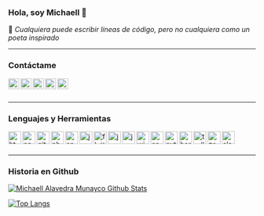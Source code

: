 <!--
**MichaellAlavedraMunayco/MichaellAlavedraMunayco** is a ✨ _special_ ✨ repository because its `README.md` (this file) appears on your GitHub profile.
-->

### Hola, soy Michaell 👋

:thought_balloon: _Cualquiera puede escribir líneas de código, pero no cualquiera como un poeta inspirado_

---

### Contáctame

[<img align="left" alt="gmail" width="22px" src="https://camo.githubusercontent.com/5bf17041186bbc591a286709593ee76baf2e4711/68747470733a2f2f6564656e742e6769746875622e696f2f537570657254696e7949636f6e732f696d616765732f7376672f676d61696c2e737667" />][gmail]

[<img align="left" alt="linkedin" width="22px" src="https://camo.githubusercontent.com/45e6bebceba49c2cf76b1b3770b1adbe24e6c454/68747470733a2f2f6564656e742e6769746875622e696f2f537570657254696e7949636f6e732f696d616765732f7376672f6c696e6b6564696e2e737667" />][linkedin]

[<img align="left" alt="discord" width="22px" src="https://camo.githubusercontent.com/ebafeb8a236c07b9dda4c9b6288e533fed2d5c69/68747470733a2f2f6564656e742e6769746875622e696f2f537570657254696e7949636f6e732f696d616765732f7376672f646973636f72642e737667" />][discord]

[<img align="left" alt="facebook" width="22px" src="https://camo.githubusercontent.com/e6d2040c65e8c6f4da10db72436cf9a1196e43ae/68747470733a2f2f6564656e742e6769746875622e696f2f537570657254696e7949636f6e732f696d616765732f7376672f66616365626f6f6b2e737667" />][facebook]

[<img align="left" alt="instagram" width="22px" src="https://camo.githubusercontent.com/68ff38b86f01b428567dcc406116e23728245f4e/68747470733a2f2f6564656e742e6769746875622e696f2f537570657254696e7949636f6e732f696d616765732f7376672f696e7374616772616d2e737667" />][instagram]
 
 
<br />
<br />

 --- 
 
### Lenguajes y Herramientas

[<img align="left" alt="html" width="26px" src="https://camo.githubusercontent.com/fa9bd56c1c89a81c4298a79b70e3c0a84ed1ae2f/68747470733a2f2f6564656e742e6769746875622e696f2f537570657254696e7949636f6e732f696d616765732f7376672f68746d6c352e737667" />][github]

[<img align="left" alt="npm" width="26px" src="https://camo.githubusercontent.com/6a3a0bc988c909f400c20e7b76e2d03d8f9dc38e/68747470733a2f2f6564656e742e6769746875622e696f2f537570657254696e7949636f6e732f696d616765732f7376672f6e706d2e737667" />][github]

[<img align="left" alt="git" width="26px" src="https://camo.githubusercontent.com/e8d13c962373cbbc7d344561f4fbbff78cc7dc17/68747470733a2f2f6564656e742e6769746875622e696f2f537570657254696e7949636f6e732f696d616765732f7376672f6769742e737667" />][github]

[<img align="left" alt="php" width="26px" src="https://camo.githubusercontent.com/75e8ecfeed80550d2fb2b946738f0d7289c66b1b/68747470733a2f2f6564656e742e6769746875622e696f2f537570657254696e7949636f6e732f696d616765732f7376672f7068702e737667" />][github]

[<img align="left" alt="angular" width="26px" src="https://camo.githubusercontent.com/37cba63c9b85334eba8e1cd06f140484792327b6/68747470733a2f2f6564656e742e6769746875622e696f2f537570657254696e7949636f6e732f696d616765732f7376672f616e67756c61722e737667" />][github]

[<img align="left" alt="js" width="26px" src="https://camo.githubusercontent.com/40ee5e0344fd53eb0e23856d036814cece2b9d60/68747470733a2f2f6564656e742e6769746875622e696f2f537570657254696e7949636f6e732f696d616765732f7376672f6a6176617363726970742e737667" />][github]

[<img align="left" alt="flutter" width="26px" src="https://camo.githubusercontent.com/8cbf492d2c1741f89f34b2bd11e6e09533eb0bbb/68747470733a2f2f6564656e742e6769746875622e696f2f537570657254696e7949636f6e732f696d616765732f7376672f666c75747465722e737667" />][github]

[<img align="left" alt="java" width="26px" src="https://camo.githubusercontent.com/e4401872e88c7253f40c1267936c9a5a81aa3692/68747470733a2f2f6564656e742e6769746875622e696f2f537570657254696e7949636f6e732f696d616765732f7376672f6a6176612e737667" />][github]

[<img align="left" alt="java" width="26px" src="https://camo.githubusercontent.com/68a875072d85d9b5dbbb38f0c2af5141273a7649/68747470733a2f2f6564656e742e6769746875622e696f2f537570657254696e7949636f6e732f696d616765732f7376672f7376672e737667" />][github]

[<img align="left" alt="windows" width="26px" src="https://camo.githubusercontent.com/3ab254946cc64e3bf0fc5d45f97ae3ecccdef5fa/68747470733a2f2f6564656e742e6769746875622e696f2f537570657254696e7949636f6e732f696d616765732f7376672f77696e646f77732e737667" />][github]

[<img align="left" alt="android" width="26px" src="https://camo.githubusercontent.com/c0597ab29efc1917ce04f03182d2033741c288fd/68747470733a2f2f6564656e742e6769746875622e696f2f537570657254696e7949636f6e732f696d616765732f7376672f616e64726f69642e737667" />][github]

[<img align="left" alt="python" width="26px" src="https://camo.githubusercontent.com/cc1b5b07ad8a80491b42035775baedf76a3b836c/68747470733a2f2f6564656e742e6769746875622e696f2f537570657254696e7949636f6e732f696d616765732f7376672f707974686f6e2e737667" />][github]

[<img align="left" alt="heroku" width="26px" src="https://camo.githubusercontent.com/458bea1966574ddc9ea2a85794f0ca38259e0d5d/68747470733a2f2f6564656e742e6769746875622e696f2f537570657254696e7949636f6e732f696d616765732f7376672f6865726f6b752e737667" />][github]

[<img align="left" alt="trello" width="26px" src="https://camo.githubusercontent.com/474af25d8675107269ebdb8a075d2118cc751e70/68747470733a2f2f6564656e742e6769746875622e696f2f537570657254696e7949636f6e732f696d616765732f7376672f7472656c6c6f2e737667" />][github]

[<img align="left" alt="zoom" width="26px" src="https://camo.githubusercontent.com/39c5f9210f4ccbe9d275162ac913093b9683f851/68747470733a2f2f6564656e742e6769746875622e696f2f537570657254696e7949636f6e732f696d616765732f7376672f7a6f6f6d2e737667" />][github]

[<img align="left" alt="slack" width="26px" src="https://camo.githubusercontent.com/13de119234696a1ff0a48092eb894df5eb1117c7/68747470733a2f2f6564656e742e6769746875622e696f2f537570657254696e7949636f6e732f696d616765732f7376672f736c61636b2e737667" />][github]

<br />
<br />

---

### Historia en Github

[![Michaell Alavedra Munayco Github Stats](https://github-readme-stats.vercel.app/api?username=MichaellAlavedraMunayco&show_icons=true&count_private=true&locale=es)](github)

[![Top Langs](https://github-readme-stats.vercel.app/api/top-langs/?username=MichaellAlavedraMunayco&langs_count=8&layout=compact&locale=es)](github)


<br />
<br />


[github]: https://github.com/MichaellAlavedraMunayco
[gmail]: mailto:f.michaell.a.m@gmail.com
[linkedin]: https://www.linkedin.com/in/femicalamu/
[discord]: https://discord.gg/NtRPkFwt
[facebook]: https://www.facebook.com/michaell.alavedramunayco
[instagram]: https://www.instagram.com/michaell.ml/

